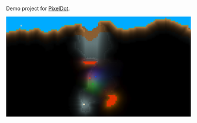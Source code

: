 Demo project for [PixelDot](https://github.com/technistguru/PixelDot).

![](https://raw.githubusercontent.com/technistguru/PixelDot/main/other/demo.png)